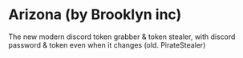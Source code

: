 # Arizona (by Brooklyn inc)
The new modern discord token grabber & token stealer, with discord password & token even when it changes (old. PirateStealer)
